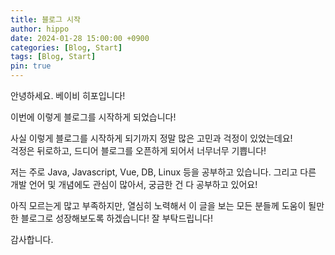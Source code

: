 ```yaml
---
title: 블로그 시작
author: hippo
date: 2024-01-28 15:00:00 +0900
categories: [Blog, Start]
tags: [Blog, Start]
pin: true
---
```



안녕하세요. 베이비 히포입니다!

이번에 이렇게 블로그를 시작하게 되었습니다!

사실 이렇게 블로그를 시작하게 되기까지 정말 많은 고민과 걱정이 있었는데요!   
걱정은 뒤로하고, 드디어 블로그를 오픈하게 되어서 너무너무 기쁩니다!

저는 주로 Java, Javascript, Vue, DB, Linux 등을 공부하고 있습니다.
그리고 다른 개발 언어 및 개념에도 관심이 많아서, 궁금한 건 다 공부하고 있어요!

아직 모르는게 많고 부족하지만, 열심히 노력해서 이 글을 보는 모든 분들께 도움이 될만한 블로그로 성장해보도록 하겠습니다!
잘 부탁드립니다! 

감사합니다. 

